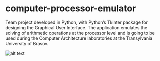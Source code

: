 # computer-processor-emulator
Team project developed in Python, with Python’s Tkinter package for designing the Graphical User Interface. The application emulates the solving of arithmetic operations at the processor level and is going to be used during the Computer Architecture laboratories at the Transylvania University of Brasov.

![alt text](https://github.com/biancabucur/computer-processor-emulator/blob/master/screenshot.PNG)
